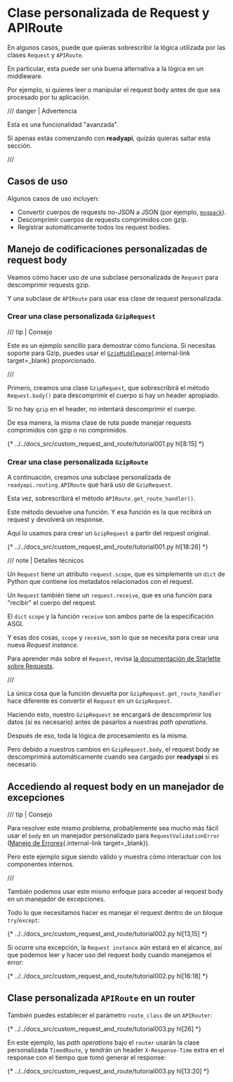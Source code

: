 # Clase personalizada de Request y APIRoute

En algunos casos, puede que quieras sobrescribir la lógica utilizada por las clases `Request` y `APIRoute`.

En particular, esta puede ser una buena alternativa a la lógica en un middleware.

Por ejemplo, si quieres leer o manipular el request body antes de que sea procesado por tu aplicación.

/// danger | Advertencia

Esta es una funcionalidad "avanzada".

Si apenas estás comenzando con **readyapi**, quizás quieras saltar esta sección.

///

## Casos de uso

Algunos casos de uso incluyen:

* Convertir cuerpos de requests no-JSON a JSON (por ejemplo, <a href="https://msgpack.org/index.html" class="external-link" target="_blank">`msgpack`</a>).
* Descomprimir cuerpos de requests comprimidos con gzip.
* Registrar automáticamente todos los request bodies.

## Manejo de codificaciones personalizadas de request body

Veamos cómo hacer uso de una subclase personalizada de `Request` para descomprimir requests gzip.

Y una subclase de `APIRoute` para usar esa clase de request personalizada.

### Crear una clase personalizada `GzipRequest`

/// tip | Consejo

Este es un ejemplo sencillo para demostrar cómo funciona. Si necesitas soporte para Gzip, puedes usar el [`GzipMiddleware`](../advanced/middleware.md#gzipmiddleware){.internal-link target=_blank} proporcionado.

///

Primero, creamos una clase `GzipRequest`, que sobrescribirá el método `Request.body()` para descomprimir el cuerpo si hay un header apropiado.

Si no hay `gzip` en el header, no intentará descomprimir el cuerpo.

De esa manera, la misma clase de ruta puede manejar requests comprimidos con gzip o no comprimidos.

{* ../../docs_src/custom_request_and_route/tutorial001.py hl[8:15] *}

### Crear una clase personalizada `GzipRoute`

A continuación, creamos una subclase personalizada de `readyapi.routing.APIRoute` que hará uso de `GzipRequest`.

Esta vez, sobrescribirá el método `APIRoute.get_route_handler()`.

Este método devuelve una función. Y esa función es la que recibirá un request y devolverá un response.

Aquí lo usamos para crear un `GzipRequest` a partir del request original.

{* ../../docs_src/custom_request_and_route/tutorial001.py hl[18:26] *}

/// note | Detalles técnicos

Un `Request` tiene un atributo `request.scope`, que es simplemente un `dict` de Python que contiene los metadatos relacionados con el request.

Un `Request` también tiene un `request.receive`, que es una función para "recibir" el cuerpo del request.

El `dict` `scope` y la función `receive` son ambos parte de la especificación ASGI.

Y esas dos cosas, `scope` y `receive`, son lo que se necesita para crear una nueva *Request instance*.

Para aprender más sobre el `Request`, revisa <a href="https://www.starlette.io/requests/" class="external-link" target="_blank">la documentación de Starlette sobre Requests</a>.

///

La única cosa que la función devuelta por `GzipRequest.get_route_handler` hace diferente es convertir el `Request` en un `GzipRequest`.

Haciendo esto, nuestro `GzipRequest` se encargará de descomprimir los datos (si es necesario) antes de pasarlos a nuestras *path operations*.

Después de eso, toda la lógica de procesamiento es la misma.

Pero debido a nuestros cambios en `GzipRequest.body`, el request body se descomprimirá automáticamente cuando sea cargado por **readyapi** si es necesario.

## Accediendo al request body en un manejador de excepciones

/// tip | Consejo

Para resolver este mismo problema, probablemente sea mucho más fácil usar el `body` en un manejador personalizado para `RequestValidationError` ([Manejo de Errores](../tutorial/handling-errors.md#use-the-requestvalidationerror-body){.internal-link target=_blank}).

Pero este ejemplo sigue siendo válido y muestra cómo interactuar con los componentes internos.

///

También podemos usar este mismo enfoque para acceder al request body en un manejador de excepciones.

Todo lo que necesitamos hacer es manejar el request dentro de un bloque `try`/`except`:

{* ../../docs_src/custom_request_and_route/tutorial002.py hl[13,15] *}

Si ocurre una excepción, la `Request instance` aún estará en el alcance, así que podemos leer y hacer uso del request body cuando manejamos el error:

{* ../../docs_src/custom_request_and_route/tutorial002.py hl[16:18] *}

## Clase personalizada `APIRoute` en un router

También puedes establecer el parámetro `route_class` de un `APIRouter`:

{* ../../docs_src/custom_request_and_route/tutorial003.py hl[26] *}

En este ejemplo, las *path operations* bajo el `router` usarán la clase personalizada `TimedRoute`, y tendrán un header `X-Response-Time` extra en el response con el tiempo que tomó generar el response:

{* ../../docs_src/custom_request_and_route/tutorial003.py hl[13:20] *}
